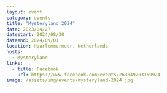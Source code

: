 ```yaml
---
layout: event
category: events
title: "Mysteryland 2024"
date: 2023/04/27
datestart: 2024/08/30
dateend: 2024/09/01
location: Haarlemmermeer, Netherlands
hosts:
  - Mysteryland
links:
  - title: Facebook
    url: https://www.facebook.com/events/263649203159924
image: /assets/img/events/mysteryland-2024.jpg
---
```

